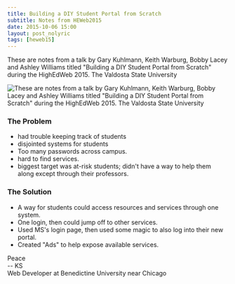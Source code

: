 ```yaml
---
title: Building a DIY Student Portal from Scratch
subtitle: Notes from HEWeb2015
date: 2015-10-06 15:00
layout: post_nolyric
tags: [heweb15]
---
```


These are notes from a talk by Gary Kuhlmann, Keith Warburg, Bobby Lacey and Ashley Williams titled "Building a DIY Student Portal from Scratch" during the HighEdWeb 2015. The Valdosta State University

![These are notes from a talk by Gary Kuhlmann, Keith Warburg, Bobby Lacey and Ashley Williams titled "Building a DIY Student Portal from Scratch" during the HighEdWeb 2015. The Valdosta State University](https://s3-us-west-2.amazonaws.com/assets.kshermphoto.com/images/2015/heweb2015-studentPortal.JPG)


### The Problem
* had trouble keeping track of students
* disjointed systems for students
* Too many passwords across campus. 
* hard to find services. 
* biggest target was at-risk students; didn't have a way to help them along except through their professors. 

### The Solution
* A way for students could access resources and services through one system. 
* One login, then could jump off to other services.
* Used MS's login page, then used some magic to also log into their new portal.
* Created "Ads" to help expose available services. 




Peace<br>-- KS<br>Web Developer at Benedictine University near Chicago

